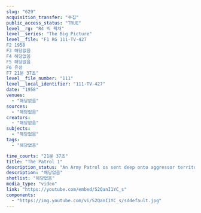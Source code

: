 ```yaml
---
slug: "629"
acquisition_transfer: "수집"
public_access_status: "TRUE"
level__rg: "R4 빅 픽쳐"
level__series: "The Big Picture"
level__file: "F1 RG 111-TV-427
F2 1958
F3 해당없음
F4 해당없음
F5 해당없음
F6 유성
F7 21분 37초"
level__file_number: "111"
level__local_identifier: "111-TV-427"
date: "1958"
venues: 
  - "해당없음"
sources: 
  - "해당없음"
creators: 
  - "해당없음"
subjects: 
  - "해당없음"
tags: 
  - "해당없음"

time_courts: "21분 37초"
title: "The Patrol 1"
description_status: "An Army Patrol os sent deep onto aggressor territory."
description: "해당없음"
shotlist: "해당없음"
media_type: "video"
link: "https://youtube.com/embed/S2QanI1YC_s"
components: 
  - "https://img.youtube.com/vi/S2QanI1YC_s/sddefault.jpg"
---
```

